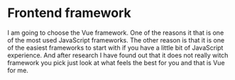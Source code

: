 # Frontend framework
I am going to choose the Vue framework. One of the reasons it that is one of the most used JavaScript frameworks. The other reason is that it is one of the easiest frameworks to start with if you have a little bit of JavaScript experience. And after research I have found out that it does not really witch framework you pick just look at what feels the best for you and that is Vue for me.
